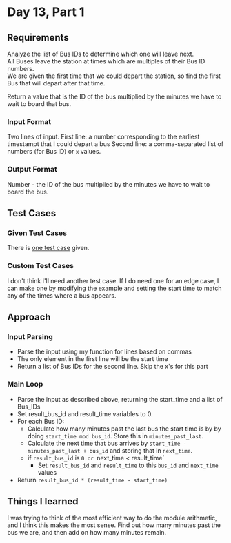 # Day 13, Part 1 #

## Requirements ##

Analyze the list of Bus IDs to determine which one will leave next.  
All Buses leave the station at times which are multiples of their Bus ID numbers.  
We are given the first time that we could depart the station, so find the first Bus that will depart after that time.

Return a value that is the ID of the bus multiplied by the minutes we have to wait to board that bus.

### Input Format ###

Two lines of input.
First line: a number corresponding to the earliest timestampt that I could depart a bus
Second line: a comma-separated list of numbers (for Bus ID) or `x` values.

### Output Format ###

Number - the ID of the bus multiplied by the minutes we have to wait to board the bus.

## Test Cases ##

### Given Test Cases ###

There is [one test case](../data/test_cases/day13_test1.txt) given.

### Custom Test Cases ###

I don't think I'll need another test case. If I do need one for an edge case, I can make one by modifying the example and setting the start time to match any of the times where a bus appears.

## Approach ##

### Input Parsing ###
* Parse the input using my function for lines based on commas
* The only element in the first line will be the start time
* Return a list of Bus IDs for the second line. Skip the x's for this part

### Main Loop ###
* Parse the input as described above, returning the start_time and a list of Bus_IDs
* Set result_bus_id and result_time variables to 0.
* For each Bus ID:
    * Calculate how many minutes past the last bus the start time is by by doing `start_time mod bus_id`. Store this in `minutes_past_last`.
    * Calculate the next time that bus arrives by `start_time - minutes_past_last + bus_id` and storing that in `next_time`.
    * if `result_bus_id` is `0 or `next_time < result_time`
        * Set `result_bus_id` and `result_time` to this `bus_id` and `next_time` values
* Return `result_bus_id * (result_time - start_time)`

## Things I learned ##

I was trying to think of the most efficient way to do the module arithmetic, and I think this makes the most sense. Find out how many minutes past the bus we are, and then add on how many minutes remain.
